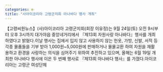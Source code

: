 ```yaml
---
categories: e
title: "사아이코리아 고령군지회 아나바다 행사 개최"
---
```

【고령씨원뉴스】(사)아이코리아 고령군지회(회장 이유정)는 9월 24일(토) 오전 9시부터 오후 3시까지 대가야읍 중앙네거리에서 『제13회 자원사랑 아나바다』행사를 개최하였다고 밝혔다.이날 행사는 집에서 입지 않고 사용하지 않는 헌옷, 가방, 신발, 서적 등 각종 물품들을 기부 받아 1,000원~5,000원에 판매하거나 물물교환 하여 자원을 재활용하고 환경을 사랑하는 의식을 심어주기 위하여 추진하고 있으며, 올해는 6월 19일 개최한 아나바다 행사에 이은 두 번째 행사로 『제13회 아나바다 행사』를 가졌다.아이코리아는 고령군 여성단체
